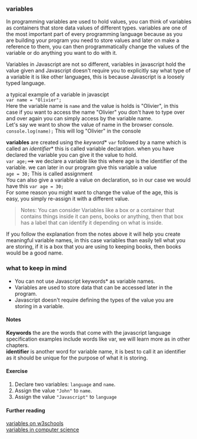 ### variables

In programming variables are used to hold values, you can think of variables as containers that store data values of different types. 
variables are one of the most important part of every programming language because as you are building your program you need to store values and later on make a reference to them, you can then programmatically change the values of the variable or do anything you want to do with it. 

Variables in Javascript are not so different, variables in javascript hold the value given and Javascript doesn't require you to explicitly say what type of a variable it is like other languages, this is because Javascript is a loosely typed language. 

a typical example of a variable in javascipt  
`var name = "Olivier";`  
 Here the variable name is `name` and the value is holds is "Olivier", in this case if you want to access the name "Olivier" you don't have to type over and over again you can simply access by the variable name.  
Let's say we want to show the value of name in the browser console.   
`console.log(name);` This will log "Olivier" in the console  

**variables** are created using the *keyword** `var` followed by a name which is called an *identifier** this is called variable declaration. when you have declared the variable you can give it the value to hold.   
`var age;`==> we declare a variable like this where age is the identifier of the variable.
we can later in our program give this variable a value  
`age = 30;` This is called assignment   
You can also give a variable a value on declaration, so in our case we would have this 
 `var age = 30;`  
For some reason you might want to change the value of the age, this is easy, you simply re-assign it with a different value.

> Notes: You can consider Variables like a box or a container that contains things inside it can pens, books or anything, then that box has a label that can identify it depending on what is inside. 

If you follow the explanation from the notes above it will help you create meaningful variable names, in this case variables than easily tell what you are storing, if it is a box that you are using to keeping books, then books would be a good name.  

### what to keep in mind

- You can not use Javascript keywords* as variable names.   
-  Variables are used to store data that can be accessed later in the program.  
-  Javascript doesn't require defining the types of the value you are storing in a variable.  

#### Notes  
**Keywords** the are the words that come with the javascript language specification examples include words like var, we will learn more as in other chapters.    
**identifier** is another word for variable name, it is best to call it an identifier as it should be unique for the purpose of what it is storing.   

#### Exercise   

1.  Declare two variables:  `language`  and  `name`.  
2.  Assign the value  `"John"`  to  `name`.  
3. Assign the value `"Javascript"` to `language`  

#### Further reading   

[variables on w3schools](https://www.w3schools.com/js/js_variables.asp)  
[variables in computer science](https://en.wikipedia.org/wiki/Variable_%28computer_science%29)